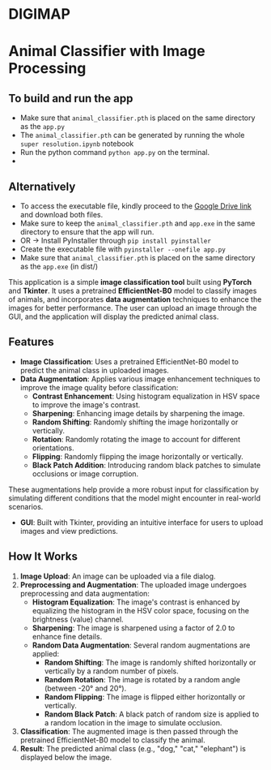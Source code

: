 # DIGIMAP 

# Animal Classifier with Image Processing

## To build and run the app
- Make sure that `animal_classifier.pth` is placed on the same directory as the `app.py`
- The `animal_classifier.pth` can be generated by running the whole `super resolution.ipynb` notebook
- Run the python command `python app.py` on the terminal.
- 
## Alternatively
- To access the executable file, kindly proceed to the [Google Drive link](https://drive.google.com/drive/folders/1Rqbfg1ip_Ftxvo6M5-1zIJe_NtRCOgyM?usp=drive_link) and download both files.
- Make sure to keep the `animal_classifier.pth` and `app.exe` in the same directory to ensure that the app will run.
- OR -> Install PyInstaller through `pip install pyinstaller`
- Create the executable file with `pyinstaller --onefile app.py`
- Make sure that `animal_classifier.pth` is placed on the same directory as the `app.exe` (in dist/)


This application is a simple **image classification tool** built using **PyTorch** and **Tkinter**. It uses a pretrained **EfficientNet-B0** model to classify images of animals, and incorporates **data augmentation** techniques to enhance the images for better performance. The user can upload an image through the GUI, and the application will display the predicted animal class.

## Features

- **Image Classification**: Uses a pretrained EfficientNet-B0 model to predict the animal class in uploaded images.
- **Data Augmentation**: Applies various image enhancement techniques to improve the image quality before classification:
  - **Contrast Enhancement**: Using histogram equalization in HSV space to improve the image's contrast.
  - **Sharpening**: Enhancing image details by sharpening the image.
  - **Random Shifting**: Randomly shifting the image horizontally or vertically.
  - **Rotation**: Randomly rotating the image to account for different orientations.
  - **Flipping**: Randomly flipping the image horizontally or vertically.
  - **Black Patch Addition**: Introducing random black patches to simulate occlusions or image corruption.
  
These augmentations help provide a more robust input for classification by simulating different conditions that the model might encounter in real-world scenarios.

- **GUI**: Built with Tkinter, providing an intuitive interface for users to upload images and view predictions.

## How It Works

1. **Image Upload**: An image can be uploaded via a file dialog.
2. **Preprocessing and Augmentation**: The uploaded image undergoes preprocessing and data augmentation:
   - **Histogram Equalization**: The image's contrast is enhanced by equalizing the histogram in the HSV color space, focusing on the brightness (value) channel.
   - **Sharpening**: The image is sharpened using a factor of 2.0 to enhance fine details.
   - **Random Data Augmentation**: Several random augmentations are applied:
     - **Random Shifting**: The image is randomly shifted horizontally or vertically by a random number of pixels.
     - **Random Rotation**: The image is rotated by a random angle (between -20° and 20°).
     - **Random Flipping**: The image is flipped either horizontally or vertically.
     - **Random Black Patch**: A black patch of random size is applied to a random location in the image to simulate occlusion.
3. **Classification**: The augmented image is then passed through the pretrained EfficientNet-B0 model to classify the animal.
4. **Result**: The predicted animal class (e.g., "dog," "cat," "elephant") is displayed below the image.

